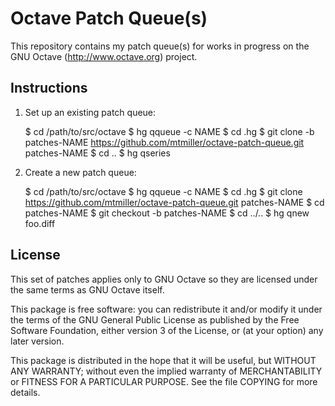 Octave Patch Queue(s)
=====================

This repository contains my patch queue(s) for works in progress on the
GNU Octave (http://www.octave.org) project.

Instructions
------------

1) Set up an existing patch queue:

    $ cd /path/to/src/octave
    $ hg qqueue -c NAME
    $ cd .hg
    $ git clone -b patches-NAME https://github.com/mtmiller/octave-patch-queue.git  patches-NAME
    $ cd ..
    $ hg qseries

2) Create a new patch queue:

    $ cd /path/to/src/octave
    $ hg qqueue -c NAME
    $ cd .hg
    $ git clone https://github.com/mtmiller/octave-patch-queue.git patches-NAME
    $ cd patches-NAME
    $ git checkout -b patches-NAME
    $ cd ../..
    $ hg qnew foo.diff

License
-------

This set of patches applies only to GNU Octave so they are licensed
under the same terms as GNU Octave itself.

This package is free software: you can redistribute it and/or modify it
under the terms of the GNU General Public License as published by the
Free Software Foundation, either version 3 of the License, or (at your
option) any later version.

This package is distributed in the hope that it will be useful, but
WITHOUT ANY WARRANTY; without even the implied warranty of
MERCHANTABILITY or FITNESS FOR A PARTICULAR PURPOSE.  See the file
COPYING for more details.
